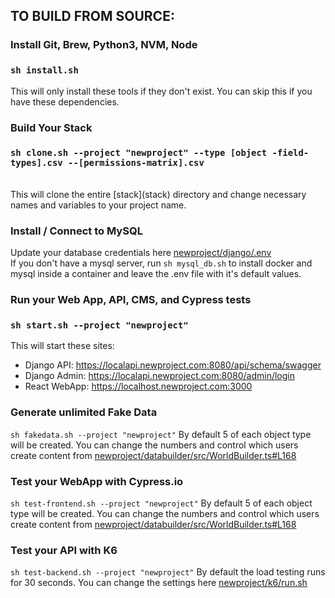 ## TO BUILD FROM SOURCE:


### Install Git, Brew, Python3, NVM, Node  
### `sh install.sh`
This will only install these tools if they don't exist. You can skip this if you have these dependencies.

### Build Your Stack
### `sh clone.sh --project "newproject" --type [object -field-types].csv --[permissions-matrix].csv`
<br />
This will clone the entire [stack](stack) directory and change necessary names and variables to your project name.

### Install / Connect to MySQL  
Update your database credentials here [newproject/django/.env](/stack/django/.env#L16)
<br />
If you don't have a mysql server, run `sh mysql_db.sh` to install docker and mysql inside a container and leave the .env file with it's default values.


### Run your Web App, API, CMS, and Cypress tests 
### `sh start.sh --project "newproject"`

This will start these sites:
- Django API: https://localapi.newproject.com:8080/api/schema/swagger
- Django Admin: https://localapi.newproject.com:8080/admin/login
- React WebApp: https://localhost.newproject.com:3000

### Generate unlimited Fake Data 
`sh fakedata.sh --project "newproject"`
By default 5 of each object type will be created. You can change the numbers and control which users create content from [newproject/databuilder/src/WorldBuilder.ts#L168](stack/databuilder/src/WorldBuilder.ts#L168)

### Test your WebApp with Cypress.io
`sh test-frontend.sh --project "newproject"`
By default 5 of each object type will be created. You can change the numbers and control which users create content from [newproject/databuilder/src/WorldBuilder.ts#L168](stack/databuilder/src/WorldBuilder.ts#L168)

### Test your API with K6
`sh test-backend.sh --project "newproject"`
By default the load testing runs for 30 seconds. You can change the settings here [newproject/k6/run.sh](stack/k6/run.sh)


